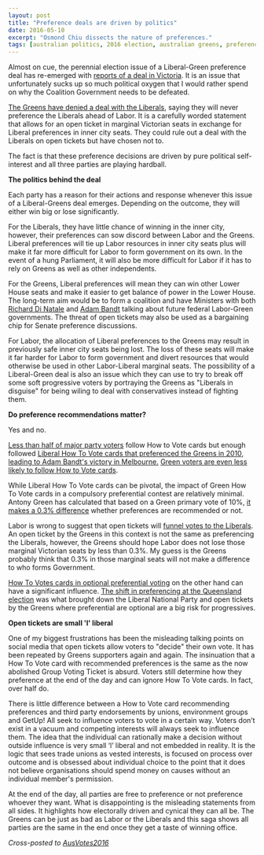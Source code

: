 ```yaml
---
layout: post
title: "Preference deals are driven by politics"
date: 2016-05-10
excerpt: "Osmond Chiu dissects the nature of preferences."
tags: [australian politics, 2016 election, australian greens, preferences,]
---
```


Almost on cue, the perennial election issue of a Liberal-Green preference deal has re-emerged with <a href="http://www.heraldsun.com.au/news/liberals-ready-to-team-with-greens-to-oust-david-feeney-from-melbourne-seat-batman/news-story/0c295fbb20011e479dc64bbf811e0963">reports of a deal in Victoria</a>. It is an issue that unfortunately sucks up so much political oxygen that I would rather spend on why the Coalition Government needs to be defeated.

<a href="http://greens.org.au/no-deal">The Greens have denied a deal with the Liberals</a>, saying they will never preference the Liberals ahead of Labor. It is a carefully worded statement that allows for an open ticket in marginal Victorian seats in exchange for Liberal preferences in inner city seats. They could rule out a deal with the Liberals on open tickets but have chosen not to.

The fact is that these preference decisions are driven by pure political self-interest and all three parties are playing hardball.

<b>The politics behind the deal
</b>

Each party has a reason for their actions and response whenever this issue of a Liberal-Greens deal emerges. Depending on the outcome, they will either win big or lose significantly.

For the Liberals, they have little chance of winning in the inner city, however, their preferences can sow discord between Labor and the Greens. Liberal preferences will tie up Labor resources in inner city seats plus will make it far more difficult for Labor to form government on its own. In the event of a hung Parliament, it will also be more difficult for Labor if it has to rely on Greens as well as other independents.

For the Greens, Liberal preferences will mean they can win other Lower House seats and make it easier to get balance of power in the Lower House. The long-term aim would be to form a coalition and have Ministers with both <a href="http://www.smh.com.au/federal-politics/political-news/richard-di-natale-eyes-cabinet-post-in-future-laborgreens-government-as-malcolm-turnbull-brings-him-in-from-the-cold-20151022-gkfq7i.html">Richard Di Natale</a> and <a href="http://www.smh.com.au/federal-politics/federal-election-2016-opinion/the-case-for-a-labor-and-greens-coalition-20160510-goqol7.html">Adam Bandt</a>&nbsp;talking about future federal Labor-Green governments. The threat of open tickets may also be used&nbsp;as&nbsp;a bargaining chip for Senate preference discussions.

For Labor, the allocation of Liberal preferences to the Greens may result in previously safe inner city seats being lost. The loss of these seats will make it far harder for Labor to form government and divert resources that would otherwise be used in other Labor-Liberal marginal seats. The possibility of a Liberal-Green deal is also an issue which they can use to try to break off some soft progressive voters by portraying the Greens as "Liberals in disguise" for being wiling to deal with conservatives instead of fighting them.

<b>Do preference recommendations matter?
</b>

Yes and no.

<a href="http://blogs.abc.net.au/antonygreen/2011/09/do-australians-follow-how-to-votes.html">Less than half of major party voters</a> follow How to Vote cards but enough followed&nbsp;<a href="http://blogs.abc.net.au/antonygreen/2013/08/liberal-preferences-and-their-impact-on-green-prospects-in-melbourne.html">Liberal How To Vote cards that preferenced the Greens in 2010, leading to Adam Bandt's victory in Melbourne.</a>&nbsp;<a href="http://blogs.abc.net.au/antonygreen/2011/09/do-australians-follow-how-to-votes.html">Green voters are even less likely to follow How to Vote cards</a>.

While Liberal How To Vote cards can be pivotal, the impact of Green How To Vote cards in a compulsory preferential contest are relatively minimal. Antony Green has calculated that based on a Green primary vote of 10%, <a href="http://blogs.abc.net.au/antonygreen/2011/11/does-it-matter-if-the-greens-do-not-direct-preferences-to-labor.html">it makes a 0.3% difference</a>&nbsp;whether preferences are recommended or not.

Labor is wrong to suggest that open tickets will <a href="https://www.laborherald.com.au/politics/labor-is-committed-to-governing-in-its-own-right-bill-shorten/">funnel votes to the Liberals</a>. An open ticket by the Greens in this context is not the same as preferencing the Liberals, however, the Greens should hope Labor does not lose those marginal Victorian seats by less than 0.3%. My guess is the Greens probably think that 0.3% in those marginal seats will not make a difference to who forms Government.

<a href="http://blogs.abc.net.au/antonygreen/2011/02/nsw-preference-flows-under-optional-preferential-voting.html">How To Votes cards in optional preferential voting</a> on the other hand can have a significant influence. <a href="http://blogs.abc.net.au/antonygreen/2015/02/huge-shift-in-preference-flows-at-2015-queensland-election.html">The shift in preferencing at the Queensland election</a> was what brought down the Liberal National Party and open tickets by the Greens where preferential are optional are a big risk for progressives.

<b>Open tickets&nbsp;are small 'l' liberal</b>

One of my biggest frustrations has been the misleading talking points on social media that open tickets allow voters to "decide" their own vote. It has been repeated by Greens supporters again and again. The insinuation that a How To Vote card with recommended preferences is the same as the now abolished Group Voting Ticket is absurd. Voters still determine how they preference at the end of the day and can ignore How To Vote cards. In fact, over half do.

There is little difference between a How to Vote card recommending preferences and third party endorsements by unions, environment groups and GetUp! All seek to influence voters to vote in a certain way. Voters don’t exist in a vacuum and competing interests will always seek to influence them. The idea that the individual can rationally make a decision without outside influence is very small ‘l’ liberal and not embedded in reality. It is the logic that sees trade unions as vested interests, is focused on process over outcome and is obsessed about individual choice to the point that it does not believe organisations should spend money on causes without an individual member's permission.

At the end of the day, all parties are free to preference or not preference whoever they want. What is disappointing is the misleading statements from all sides. It highlights how electorally driven and cynical they can all be. The Greens can be just as bad as Labor or the Liberals and this saga shows all parties are the same in the end once they get a taste of winning office.

<i>Cross-posted to <a href="https://ausvotes2016.com.au/2016/05/15/preference-deals-are-driven-by-pure-politics/">AusVotes2016</a></i>
